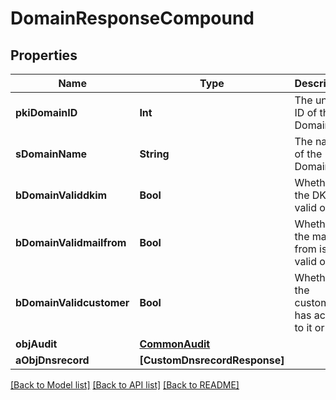 # DomainResponseCompound

## Properties
Name | Type | Description | Notes
------------ | ------------- | ------------- | -------------
**pkiDomainID** | **Int** | The unique ID of the Domain | 
**sDomainName** | **String** | The name of the Domain | 
**bDomainValiddkim** | **Bool** | Whether the DKIM is valid or not | 
**bDomainValidmailfrom** | **Bool** | Whether the mail from is valid or not | 
**bDomainValidcustomer** | **Bool** | Whether the customer has access to it or not | 
**objAudit** | [**CommonAudit**](CommonAudit.md) |  | 
**aObjDnsrecord** | **[CustomDnsrecordResponse]** |  | 

[[Back to Model list]](../README.md#documentation-for-models) [[Back to API list]](../README.md#documentation-for-api-endpoints) [[Back to README]](../README.md)


